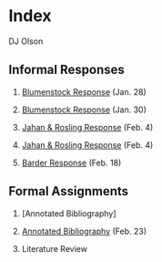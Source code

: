 # Index

DJ Olson

## Informal Responses

1. [Blumenstock Response](https://github.com/DJ-Olson/datawork/blob/master/Blumenstock.md) (Jan. 28)

2. [Blumenstock Response](https://dj-olson.github.io/workshop/Blumenstock) (Jan. 30)

3. [Jahan & Rosling Response](https://github.com/DJ-Olson/workshop/blob/master/jahan_rosling.md) (Feb. 4)

4. [Jahan & Rosling Response](https://dj-olson.github.io/workshop/jahan_rosling) (Feb. 4)

5. [Barder Response](https://github.com/DJ-Olson/workshop/blob/master/Owen_Barder_Response.md) (Feb. 18)


## Formal Assignments

1. [Annotated Bibliography]

1. [Annotated Bibliography](https://dj-olson.github.io/workshop/AnnotatedBib) (Feb. 23)
 
2. Literature Review
 
